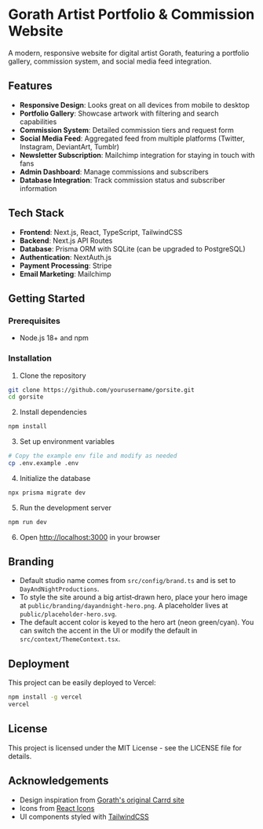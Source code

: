 # Gorath Artist Portfolio & Commission Website

A modern, responsive website for digital artist Gorath, featuring a portfolio gallery, commission system, and social media feed integration.

## Features

- **Responsive Design**: Looks great on all devices from mobile to desktop
- **Portfolio Gallery**: Showcase artwork with filtering and search capabilities
- **Commission System**: Detailed commission tiers and request form
- **Social Media Feed**: Aggregated feed from multiple platforms (Twitter, Instagram, DeviantArt, Tumblr)
- **Newsletter Subscription**: Mailchimp integration for staying in touch with fans
- **Admin Dashboard**: Manage commissions and subscribers
- **Database Integration**: Track commission status and subscriber information

## Tech Stack

- **Frontend**: Next.js, React, TypeScript, TailwindCSS
- **Backend**: Next.js API Routes
- **Database**: Prisma ORM with SQLite (can be upgraded to PostgreSQL)
- **Authentication**: NextAuth.js
- **Payment Processing**: Stripe
- **Email Marketing**: Mailchimp

## Getting Started

### Prerequisites

- Node.js 18+ and npm

### Installation

1. Clone the repository
```bash
git clone https://github.com/yourusername/gorsite.git
cd gorsite
```

2. Install dependencies
```bash
npm install
```

3. Set up environment variables
```bash
# Copy the example env file and modify as needed
cp .env.example .env
```

4. Initialize the database
```bash
npx prisma migrate dev
```

5. Run the development server
```bash
npm run dev
```

6. Open [http://localhost:3000](http://localhost:3000) in your browser

## Branding

- Default studio name comes from `src/config/brand.ts` and is set to `DayAndNightProductions`.
- To style the site around a big artist‑drawn hero, place your hero image at `public/branding/dayandnight-hero.png`. A placeholder lives at `public/placeholder-hero.svg`.
- The default accent color is keyed to the hero art (neon green/cyan). You can switch the accent in the UI or modify the default in `src/context/ThemeContext.tsx`.

## Deployment

This project can be easily deployed to Vercel:

```bash
npm install -g vercel
vercel
```

## License

This project is licensed under the MIT License - see the LICENSE file for details.

## Acknowledgements

- Design inspiration from [Gorath's original Carrd site](https://gorath.carrd.co/)
- Icons from [React Icons](https://react-icons.github.io/react-icons/)
- UI components styled with [TailwindCSS](https://tailwindcss.com/)
